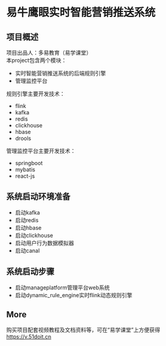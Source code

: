 # 易牛鹰眼实时智能营销推送系统

## 项目概述
项目出品人：多易教育（易学课堂）  
本project包含两个模块：
- 实时智能营销推送系统的后端规则引擎
- 管理监控平台 

规则引擎主要开发技术：
 - flink 
 - kafka
 - redis
 - clickhouse
 - hbase
 - drools

管理监控平台主要开发技术：
- springboot
- mybatis
- react-js


## 系统启动环境准备

- 启动kafka
- 启动redis
- 启动hbase
- 启动clickhouse
- 启动用户行为数据模拟器
- 启动canal

## 系统启动步骤
- 启动manageplatform管理平台web系统
- 启动dynamic_rule_engine实时flink动态规则引擎


## More

购买项目配套视频教程及文档资料等，可在“易学课堂”上方便获得  
https://v.51doit.cn  

